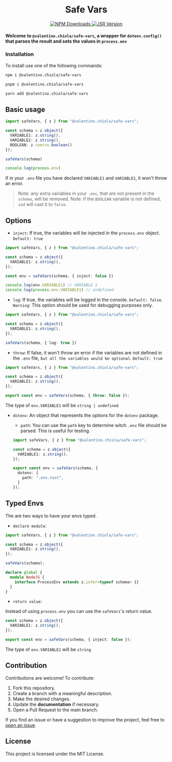 <br style="padding: 50px 0;"/>
<br style="padding: 50px 0;"/>
<h1 align="center">
  Safe Vars
</h1>
<p align="center">
    <a href="https://www.npmjs.com/package/@valentino.chiola/safe-vars">
        <img src="https://img.shields.io/npm/d18m/%40galiprandi%2Freact-tools?style=for-the-badge&logo=npm&color=CB3837" alt="NPM Downloads"/>
    </a>
    <a href="https://github.com/ValenChiola/safe-vars">
        <img src="https://img.shields.io/github/stars/galiprandi/react-tools?style=for-the-badge&logo=github&color=181717" alt="JSR Version"/>
    </a>
</p>

#### Welcome to `@valentino.chiola/safe-vars`, a wrapper for `dotenv.config()` that parses the result and sets the values in `process.env`

### Installation

To install use one of the following commands:

```bash
npm i @valentino.chiola/safe-vars
```

```bash
pnpm i @valentino.chiola/safe-vars
```

```bash
yarn add @valentino.chiola/safe-vars
```

## Basic usage

```ts
import safeVars, { z } from "@valentino.chiola/safe-vars";

const schema = z.object({
  VARIABLE1: z.string(),
  VARIABLE2: z.string(),
  BOOLEAN: z.coerce.boolean()
});

safeVars(schema)

console.log(process.env)
```

If in your `.env` file you have declared `VARIABLE1` and `VARIABLE2`, it won't throw an error.

> Note: any extra variables in your `.env`, that are not present in the `schema`, will be removed.
> Note: if the `BOOLEAN` variable is not defined, `zod` will cast it to `false`.

## Options

- `inject`: If true, the variables will be injected in the `process.env` object. `Default: true`

```ts
import safeVars, { z } from "@valentino.chiola/safe-vars";

const schema = z.object({
  VARIABLE1: z.string(),
});

const env = safeVars(schema, { inject: false })

console.log(env.VARIABLE1) // VARIABLE 1
console.log(process.env.VARIABLE1) // undefined
```

- `log`: If true, the variables will be logged in the console. `Default: false`.
  `Warning`: This option should be used for debugging purposes only.

```ts
import safeVars, { z } from "@valentino.chiola/safe-vars";

const schema = z.object({
  VARIABLE1: z.string(),
});

safeVars(schema, { log: true })
```

- `throw`: If false, it won't throw an error if the variables are not defined in the `.env` file, `but all the variables would be optional`. `Default: true`

```ts
import safeVars, { z } from "@valentino.chiola/safe-vars";

const schema = z.object({
  VARIABLE1: z.string(),
});

export const env = safeVars(schema, { throw: false });
```

The type of `env.VARIABLE1` will be `string | undefined`

- `dotenv`: An object that represents the options for the `dotenv` package.
  - `path`: You can use the `path` key to determine witch `.env` file should be parsed. This is useful for testing.

  ```ts
  import safeVars, { z } from "@valentino.chiola/safe-vars";

  const schema = z.object({
    VARIABLE1: z.string(),
  });

  export const env = safeVars(schema, {
    dotenv: {
      path: ".env.test",
    }
  });
  ```

## Typed Envs

The are two ways to have your envs typed.

- `declare module`:
  
```ts
import safeVars, { z } from "@valentino.chiola/safe-vars";

const schema = z.object({
  VARIABLE1: z.string(),
});

safeVars(schema);

declare global {
  module NodeJS {
    interface ProcessEnv extends z.infer<typeof schema> {}
  }
}  
```

- `return value`:

Instead of using `process.env` you can use the `safeVars`'s return value.
  
```ts
const schema = z.object({
  VARIABLE1: z.string(),
});

export const env = safeVars(schema, { inject: false });
```

The type of `env.VARIABLE1` will be `string`

## Contribution

Contributions are welcome! To contribute:

1. Fork this repository.
2. Create a branch with a meaningful description.
3. Make the desired changes.
4. Update the **documentation** if necessary.
5. Open a Pull Request to the main branch.

If you find an issue or have a suggestion to improve the project, feel free to [open an issue](https://github.com/ValenChiola/safe-vars/issues).

## License

This project is licensed under the MIT License.
